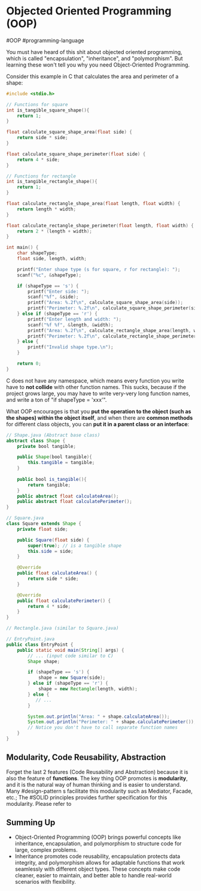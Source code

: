 # Objected Oriented Programming (OOP)

#OOP #programming-language 

You must have heard of this shit about objected oriented programming, which is called "encapsulation", "inheritance", and "polymorphism". But learning these won't tell you why you need Object-Oriented Programming.

Consider this example in C that calculates the area and perimeter of a shape:
```c
#include <stdio.h>

// Functions for square
int is_tangible_square_shape(){
	return 1;
}

float calculate_square_shape_area(float side) {
    return side * side;
}

float calculate_square_shape_perimeter(float side) {
    return 4 * side;
}

// Functions for rectangle
int is_tangible_rectangle_shape(){
	return 1;
}

float calculate_rectangle_shape_area(float length, float width) {
    return length * width;
}

float calculate_rectangle_shape_perimeter(float length, float width) {
    return 2 * (length + width);
}

int main() {
    char shapeType;
    float side, length, width;

    printf("Enter shape type (s for square, r for rectangle): ");
    scanf("%c", &shapeType);

    if (shapeType == 's') {
        printf("Enter side: ");
        scanf("%f", &side);
        printf("Area: %.2f\n", calculate_square_shape_area(side));
        printf("Perimeter: %.2f\n", calculate_square_shape_perimeter(side));
    } else if (shapeType == 'r') {
        printf("Enter length and width: ");
        scanf("%f %f", &length, &width);
        printf("Area: %.2f\n", calculate_rectangle_shape_area(length, width));
        printf("Perimeter: %.2f\n", calculate_rectangle_shape_perimeter(length, width));
    } else {
        printf("Invalid shape type.\n");
    }

    return 0;
}
```
C does not have any namespace, which means every function you write have to **not collide** with other function names. This sucks, because if the project grows large, you may have to write very-very long function names, and write a ton of "if shapeType = 'xxx'".

What OOP encourages is that you **put the operation to the object (such as the shapes) within the object itself**, and when there are **common methods** for different class objects, you can **put it in a parent class or an interface**: 

```java
// Shape.java (Abstract base class)
abstract class Shape {
	private bool tangible;

	public Shape(bool tangible){
		this.tangible = tangible;
	}
	
	public bool is_tangible(){
		return tangible;
	}
    public abstract float calculateArea();
    public abstract float calculatePerimeter();
}

// Square.java
class Square extends Shape {
    private float side;

    public Square(float side) {
	    super(true); // is a tangible shape
        this.side = side;
    }

    @Override
    public float calculateArea() {
        return side * side;
    }

    @Override
    public float calculatePerimeter() {
        return 4 * side;
    }
}

// Rectangle.java (similar to Square.java)

// EntryPoint.java
public class EntryPoint {
    public static void main(String[] args) {
        // ... (input code similar to C)
        Shape shape;

        if (shapeType == 's') {
            shape = new Square(side);
        } else if (shapeType == 'r') {
            shape = new Rectangle(length, width);
        } else {
           // ...
        }

        System.out.println("Area: " + shape.calculateArea());
        System.out.println("Perimeter: " + shape.calculatePerimeter());
        // Notice you don't have to call separate function names
    }
}

```


## Modularity, Code Reusability, Abstraction
Forget the last 2 features (Code Reusability and Abstraction) because it is also the feature of **functions**. The key thing OOP promotes is **modularity**, and it is the natural way of human thinking and is easier to understand. Many #design-pattern s facilitate this modularity such as Mediator, Facade, etc.; The #SOLID principles provides further specification for this modularity. Please refer to


## Summing Up

- Object-Oriented Programming (OOP) brings powerful concepts like inheritance, encapsulation, and polymorphism to structure code for large, complex problems.  
- Inheritance promotes code reusability, encapsulation protects data integrity, and polymorphism allows for adaptable functions that work seamlessly with different object types. These concepts make code cleaner, easier to maintain, and better able to handle real-world scenarios with flexibility.